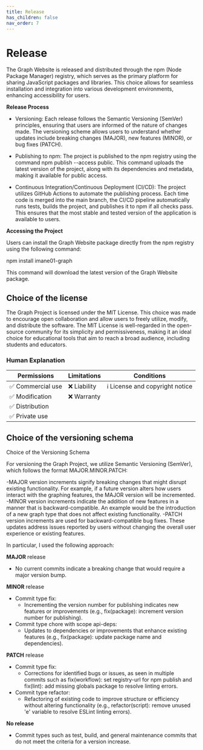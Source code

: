```yaml
---
title: Release
has_children: false
nav_order: 7
---
```


# Release

The Graph Website is released and distributed through the npm (Node Package Manager) registry, which serves as the primary platform for sharing JavaScript packages and libraries. This choice allows for seamless installation and integration into various development environments, enhancing accessibility for users.

**Release Process**

- Versioning: Each release follows the Semantic Versioning (SemVer) principles, ensuring that users are informed of the nature of changes made. The versioning scheme allows users to understand whether updates include breaking changes (MAJOR), new features (MINOR), or bug fixes (PATCH).

- Publishing to npm: The project is published to the npm registry using the command npm publish --access public. This command uploads the latest version of the project, along with its dependencies and metadata, making it available for public access.

- Continuous Integration/Continuous Deployment (CI/CD): The project utilizes GitHub Actions to automate the publishing process. Each time code is merged into the main branch, the CI/CD pipeline automatically runs tests, builds the project, and publishes it to npm if all checks pass. This ensures that the most stable and tested version of the application is available to users.

**Accessing the Project**

Users can install the Graph Website package directly from the npm registry using the following command:

npm install imane01-graph

This command will download the latest version of the Graph Website package.

## Choice of the license

The Graph Project is licensed under the MIT License. This choice was made to encourage open collaboration and allow users to freely utilize, modify, and distribute the software. The MIT License is well-regarded in the open-source community for its simplicity and permissiveness, making it an ideal choice for educational tools that aim to reach a broad audience, including students and educators.

### Human Explanation

| Permissions | Limitations | Conditions |
| ------------ |------------ |------------ |
✅ Commercial use | ❌ Liability  | ℹ License and copyright notice |
✅ Modification | ❌ Warranty | |
✅ Distribution |  |  |
✅ Private use |  |  |

## Choice of the versioning schema

Choice of the Versioning Schema

For versioning the Graph Project, we utilize Semantic Versioning (SemVer), which follows the format MAJOR.MINOR.PATCH:

-MAJOR version increments signify breaking changes that might disrupt existing functionality. For example, if a future version alters how users interact with the graphing features, the MAJOR version will be incremented.
-MINOR version increments indicate the addition of new features in a manner that is backward-compatible. An example would be the introduction of a new graph type that does not affect existing functionality.
-PATCH version increments are used for backward-compatible bug fixes. These updates address issues reported by users without changing the overall user experience or existing features.

In particular, I used the following approach:

**MAJOR** release
* No current commits indicate a breaking change that would require a major version bump.

**MINOR** release
* Commit type fix:
    * Incrementing the version number for publishing indicates new features or improvements (e.g., fix(package): increment version number for publishing).
* Commit type chore with scope api-deps:
    * Updates to dependencies or improvements that enhance existing features (e.g., fix(package): update package name and dependencies).

**PATCH** release
* Commit type fix:
    * Corrections for identified bugs or issues, as seen in multiple commits such as fix(workflow): set registry-url for npm publish and fix(lint): add missing globals package to resolve linting errors.
* Commit type refactor:
    * Refactoring of existing code to improve structure or efficiency without altering functionality (e.g., refactor(script): remove unused 'e' variable to resolve ESLint linting errors).

**No release**
* Commit types such as test, build, and general maintenance commits that do not meet the criteria for a version increase.
